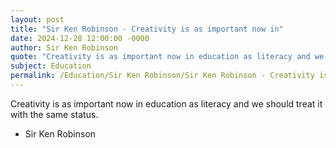 ```yaml
---
layout: post
title: "Sir Ken Robinson - Creativity is as important now in"
date: 2024-12-28 12:00:00 -0000
author: Sir Ken Robinson
quote: "Creativity is as important now in education as literacy and we should treat it with the same status."
subject: Education
permalink: /Education/Sir Ken Robinson/Sir Ken Robinson - Creativity is as important now in
---
```


Creativity is as important now in education as literacy and we should treat it with the same status.

- Sir Ken Robinson
